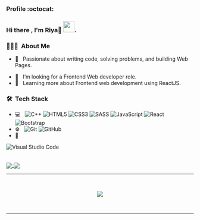<!--### Hi there 👋, I'm Riya🌼 -->
### Profile :octocat:
### Hi there , I'm Riya🌼 <img src="https://raw.githubusercontent.com/vatsa287/vatsa287/master/assets/Hi.gif?raw=true" width="30px">.

<!--
**Riyakumari57/Riyakumari57** is a ✨ _special_ ✨ repository because its `README.md` (this file) appears on your GitHub profile.

Here are some ideas to get you started:
-->
<!-- 🔭 I’m currently working on <b>coding skills</b>.
- 🌱 I’m currently learning ...<b>React.js</b>.
<!-- - 👯 I’m looking to collaborate on ... 
- 🤔 I’m looking for help with ...
- 💬 Ask me about ... -->
<!-- - 📫 How to reach me: &nbsp; <a href="https://www.linkedin.com/in/riya-kumari-b439911b3/" target="blank"><img align="center" src="https://i.pinimg.com/originals/de/b4/6f/deb46f02a59e3b3a2aa58fac16290d63.gif" alt="nirmal-silwal" height="25" width="25" /></a> &nbsp;
- 😄 Pronouns: She/her -->
<!-- ![visitors](https://page-views.glitch.me/badge?page_id=username.visitor-badge.issue.1) -->

<!-- <a href=#><img src="contributions.svg"></a> -->

 <!--- 🔭 I’m currently working on ...
- 🌱 I’m currently learning ...
- 👯 I’m looking to collaborate on ...
- 🤔 I’m looking for help with ...
- 💬 Ask me about ...
- 📫 How to reach me: ...
- 😄 Pronouns: ...
- ⚡ Fun fact: ...
- ✍️ &nbsp; Pursuing Graphic Design and Blog Writing as hobbies/side hustles.
  ![RStudio](https://img.shields.io/badge/-RStudio-333333?style=flat&logo=rstudio)
    ![Eclipse](https://img.shields.io/badge/-Eclipse-333333?style=flat&logo=eclipse-ide&logoColor=2C2255)
![Python](https://img.shields.io/badge/-Python-333333?style=flat&logo=python)
  ![Java](https://img.shields.io/badge/-Java-333333?style=flat&logo=Java&logoColor=007396)
 ![R (Statistics)](https://img.shields.io/badge/-R-333333?style=flat&logo=R&logoColor=276DC3)
 - 🖥 &nbsp;
  ![Illustrator](https://img.shields.io/badge/-Illustrator-333333?style=flat&logo=adobe-illustrator)
  ![Photoshop](https://img.shields.io/badge/-Photoshop-333333?style=flat&logo=adobe-photoshop)
  ![InDesign](https://img.shields.io/badge/-InDesign-333333?style=flat&logo=adobe-indesign)
  <a href="https://www.instagram.com/adityavs_/"><img alt="Instagram" src="https://img.shields.io/badge/Instagram-adityavs__-blue?style=flat-square&logo=instagram"></a>
  <a href="https://www.adityavsingh.com/"><img alt="Website" src="https://img.shields.io/badge/Website-www.adityavsingh.com-blue?style=flat-square&logo=google-chrome"></a>
-->


<h3> 👨🏻‍💻 &nbsp;About Me </h3>

- 🤔 &nbsp; Passionate about writing code, solving problems, and building Web Pages.
<!--- 🎓 &nbsp; Studying B.Tech in Information Technology at Poornima College of Engineering, Jaipur. -->
- 💼 &nbsp; I’m looking for a Frontend Web developer role.
- 🌱 &nbsp; Learning more about Frontend web development using ReactJS.

<h3> 🛠 &nbsp;Tech Stack</h3>

- 💻 &nbsp;
 ![C++](https://img.shields.io/badge/c++-%2300599C.svg?style=for-the-badge&logo=c%2B%2B&logoColor=white)
  ![HTML5](https://img.shields.io/badge/html5-%23E34F26.svg?style=for-the-badge&logo=html5&logoColor=white)
  ![CSS3](https://img.shields.io/badge/css3-%231572B6.svg?style=for-the-badge&logo=css3&logoColor=white)
  ![SASS](https://img.shields.io/badge/SASS-hotpink.svg?style=for-the-badge&logo=SASS&logoColor=white)
 ![JavaScript](https://img.shields.io/badge/javascript-%23323330.svg?style=for-the-badge&logo=javascript&logoColor=%23F7DF1E)
 ![React](https://img.shields.io/badge/react-%2320232a.svg?style=for-the-badge&logo=react&logoColor=%2361DAFB)
![Bootstrap](https://img.shields.io/badge/bootstrap-%238511FA.svg?style=for-the-badge&logo=bootstrap&logoColor=white)
- ⚙️ &nbsp;
 ![Git](https://img.shields.io/badge/git-%23F05033.svg?style=for-the-badge&logo=git&logoColor=white)
  ![GitHub](https://img.shields.io/badge/github-%23121011.svg?style=for-the-badge&logo=github&logoColor=white)
- 🔧 &nbsp;
<!--  ![Visual Studio Code](https://img.shields.io/badge/-Visual%20Studio%20Code-333333?style=flat&logo=visual-studio-code&logoColor=007ACC) -->
![Visual Studio Code](https://img.shields.io/badge/Visual%20Studio%20Code-0078d7.svg?style=for-the-badge&logo=visual-studio-code&logoColor=white)
<br/>

<!--![snake gif](https://github.com/Riyakumari57/Riyakumari57/blob/output/github-contribution-grid-snake.svg)-->
<!---<p align="center">  -->
<!--   Visitor count<br> -->
<!--   <img src="https://profile-counter.glitch.me/Riyakumari57/count.svg" /> -->
<!-- </p> -->


<!--
- ⚡ Fun fact: ...
-->
<br>
<a href="https://github-readme-stats.vercel.app/api?username=Riyakumari57&show_icons=true&theme=radical">
<img align="center" src="https://github-readme-stats.vercel.app/api?username=Riyakumari57&show_icons=true&theme=radical" />
</a>
<a href="https://github-readme-stats.vercel.app/api/top-langs/?username=Riyakumari57&langs_count=10&theme=radical">
  <img align="center" src="https://github-readme-stats.vercel.app/api/top-langs/?username=Riyakumari57&langs_count=20&theme=radical" />
</a>
<br>
<hr>
<br>
<!-- ![](https://activity-graph.herokuapp.com/graph?username=Riyakumari57&theme=xcode) -->
<p align ="center">
    <img align="center" src="https://github-readme-streak-stats.herokuapp.com/?user=Riyakumari57&theme=black-ice" /> 
  </p>
<!--   <p align="right"> <img src="https://komarev.com/ghpvc/?username=Riyakumari57
&label=Profile%20views&color=0e75b6&style=flat" alt="Riyakumari57" /> </p> -->
   
<br>
<hr>
<br>
<!-- <img src="https://github-readme-stats.vercel.app/api?username=Riyakumari57&&show_icons=true&title_color=ffffff&icon_color=bb2acf&text_color=daf7dc&bg_color=151515"> -->
